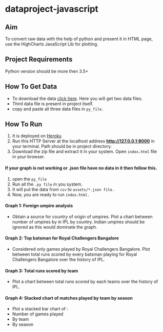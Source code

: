 # dataproject-javascript

## Aim
To convert raw data with the help of python and present it in HTML page, use the HighCharts JavaScript Lib for plotting.

## Project Requirements
Python version should be more then 3.5+

## How To Get Data
- To download the data [click here](https://www.kaggle.com/manasgarg/ipl/version/5). Here you will get two data files.
- Third data file is present in project itself.
- copy and paste all three data files in `py_file.`


## How To Run
1. It is deployed on [Heroku](https://data-plot-js.herokuapp.com/)
2. Run this HTTP Server at the localhost address **http://127.0.0.1:8000** in your terminal. Path should be in project directory.
3. Download the zip file and extract it in your system. Open `index.html` file in your browser.

#### If your graph is not working or .json file have no data in it then follow this.
1. open the `py_file`
1. Run all the `.py file` in you system.
1. It will put the data from `csv` to `assets/*.json file.`
1. Now, you are ready to run `index.html.`

#### Graph 1: Foreign umpire analysis
- Obtain a source for country of origin of umpires. Plot a chart between number of umpires by in IPL by country. Indian umpires should be ignored as this would dominate the graph.

#### Graph 2: Top batsman for Royal Challengers Bangalore
- Considered only games played by Royal Challengers Bangalore. Plot between total runs scored by every batsman playing for Royal Challengers Bangalore over the history of IPL.

#### Graph 3: Total runs scored by team
- Plot a chart between total runs scored by each teams over the history of IPL.

#### Graph 4: Stacked chart of matches played by team by season
- Plot a stacked bar chart of :
- Number of games played
- By team
- By season
